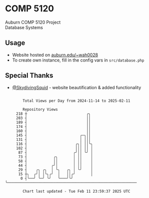 # COMP 5120
Auburn COMP 5120 Project  
Database Systems

## Usage
- Website hosted on [auburn.edu/~wah0028](https://webhome.auburn.edu/~wah0028/)
- To create own instance, fill in the config vars in `src/database.php`

## Special Thanks
- [@SkydivingSquid](https://github.com/SkydivingSquid) - website beautification & added functionality

```

        Total Views per Day from 2024-11-14 to 2025-02-11

        Repository Views
     218 ┼                           ╭╮
     203 ┤                           ││
     189 ┤                           ││
     174 ┤                           ││
     160 ┤                           ││
     145 ┤                        ╭─╮││
     131 ┤                        │ │││
     116 ┤                      ╭╮│ ││╰╮
     102 ┤                      │││ ││ │
      87 ┤                     ╭╯││ ╰╯ │
      73 ┤            ╭╮       │ ││    │
      58 ┤            ││       │ ││    │
      44 ┤           ╭╯│       │ ││    │
      29 ┤    ╭╮ ╭╮  │ ╰╮   ╭╮ │ ╰╯    │
      15 ┼╮  ╭╯│ │╰╮╭╯  │   ││╭╯       │
       0 ┤╰──╯ ╰─╯ ╰╯   ╰───╯╰╯        ╰───────────────────────────────────────────────────────────

        Chart last updated - Tue Feb 11 23:59:37 2025 UTC
        
```
